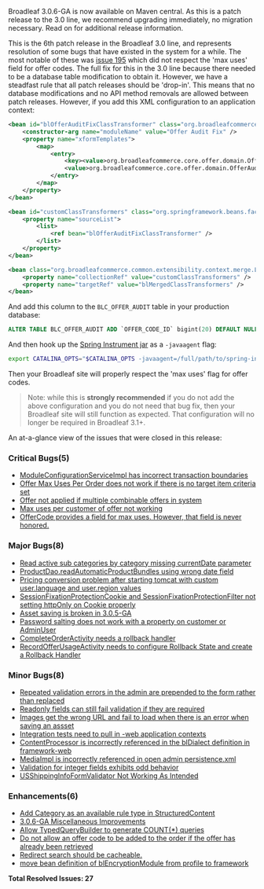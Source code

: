 Broadleaf 3.0.6-GA is now available on Maven central. As this is a patch release to the 3.0 line, we recommend upgrading immediately, no migration necessary. Read on for additional release information.

This is the 6th patch release in the Broadleaf 3.0 line, and represents resolution of some bugs that have existed in the system for a while. The most notable of these was [issue 195](https://github.com/BroadleafCommerce/BroadleafCommerce/issues/195) which did not respect the 'max uses' field for offer codes. The full fix for this in the 3.0 line because there needed to be a database table modification to obtain it. However, we have a steadfast rule that all patch releases should be 'drop-in'. This means that no database modifications and no API method removals are allowed between patch releases. However, if you add this XML configuration to an application context:

```xml
<bean id="blOfferAuditFixClassTransformer" class="org.broadleafcommerce.common.extensibility.jpa.copy.DirectCopyClassTransformer">
    <constructor-arg name="moduleName" value="Offer Audit Fix" />
    <property name="xformTemplates">
        <map>
            <entry>
                <key><value>org.broadleafcommerce.core.offer.domain.OfferAuditImpl</value></key>
                <value>org.broadleafcommerce.core.offer.domain.OfferAuditWeaveImpl</value>
            </entry>
        </map>
    </property>
</bean>

<bean id="customClassTransformers" class="org.springframework.beans.factory.config.ListFactoryBean">
    <property name="sourceList">
        <list>
            <ref bean="blOfferAuditFixClassTransformer" />
        </list>
    </property>
</bean>

<bean class="org.broadleafcommerce.common.extensibility.context.merge.LateStageMergeBeanPostProcessor">
    <property name="collectionRef" value="customClassTransformers" />
    <property name="targetRef" value="blMergedClassTransformers" />
</bean>
```

And add this column to the `BLC_OFFER_AUDIT` table in your production database:

```sql
ALTER TABLE BLC_OFFER_AUDIT ADD `OFFER_CODE_ID` bigint(20) DEFAULT NULL;
```

And then hook up the [Spring Instrument jar](https://github.com/BroadleafCommerce/DemoSite/blob/master/lib/spring-instrument-3.2.2.RELEASE.jar?raw=true) as a `-javaagent` flag:

```bash
export CATALINA_OPTS="$CATALINA_OPTS -javaagent=/full/path/to/spring-instrument-3.2.2.RELEASE.jar "
```

Then your Broadleaf site will properly respect the 'max uses' flag for offer codes.

> Note: while this is **strongly recommended** if you do not add the above configuration and you do not need that bug fix, then your Broadleaf site will still function as expected. That configuration will no longer be required in Broadleaf 3.1+.

An at-a-glance view of the issues that were closed in this release:

### Critical Bugs(5)
- [ModuleConfigurationServiceImpl has incorrect transaction boundaries](https://github.com/BroadleafCommerce/BroadleafCommerce/issues/560)
- [Offer Max Uses Per Order does not work if there is no target item criteria set](https://github.com/BroadleafCommerce/BroadleafCommerce/issues/548)
- [Offer not applied if multiple combinable offers in system](https://github.com/BroadleafCommerce/BroadleafCommerce/issues/507)
- [Max uses per customer of offer not working ](https://github.com/BroadleafCommerce/BroadleafCommerce/issues/493)
- [OfferCode provides a field for max uses.  However, that field is never honored.](https://github.com/BroadleafCommerce/BroadleafCommerce/issues/195)

### Major Bugs(8)
- [Read active sub categories by category missing currentDate parameter](https://github.com/BroadleafCommerce/BroadleafCommerce/issues/565)
- [ProductDao.readAutomaticProductBundles using wrong date field](https://github.com/BroadleafCommerce/BroadleafCommerce/issues/546)
- [Pricing conversion problem after starting tomcat with custom user.language and user.region values](https://github.com/BroadleafCommerce/BroadleafCommerce/issues/542)
- [SessionFixationProtectionCookie and SessionFixationProtectionFilter not setting httpOnly on Cookie properly](https://github.com/BroadleafCommerce/BroadleafCommerce/issues/536)
- [Asset saving is broken in 3.0.5-GA](https://github.com/BroadleafCommerce/BroadleafCommerce/issues/531)
- [Password salting does not work with a property on customer or AdminUser](https://github.com/BroadleafCommerce/BroadleafCommerce/issues/441)
- [CompleteOrderActivity needs a rollback handler](https://github.com/BroadleafCommerce/BroadleafCommerce/issues/388)
- [RecordOfferUsageActivity needs to configure Rollback State and create a Rollback Handler](https://github.com/BroadleafCommerce/BroadleafCommerce/issues/92)

### Minor Bugs(8)
- [Repeated validation errors in the admin are prepended to the form rather than replaced](https://github.com/BroadleafCommerce/BroadleafCommerce/issues/554)
- [Readonly fields can still fail validation if they are required](https://github.com/BroadleafCommerce/BroadleafCommerce/issues/552)
- [Images get the wrong URL and fail to load when there is an error when saving an assset](https://github.com/BroadleafCommerce/BroadleafCommerce/issues/551)
- [Integration tests need to pull in -web application contexts](https://github.com/BroadleafCommerce/BroadleafCommerce/issues/538)
- [ContentProcessor is incorrectly referenced in the blDialect definition in framework-web](https://github.com/BroadleafCommerce/BroadleafCommerce/issues/535)
- [MediaImpl is incorrectly referenced in open admin persistence.xml](https://github.com/BroadleafCommerce/BroadleafCommerce/issues/534)
- [Validation for integer fields exhibits odd behavior](https://github.com/BroadleafCommerce/BroadleafCommerce/issues/397)
- [USShippingInfoFormValidator Not Working As Intended](https://github.com/BroadleafCommerce/BroadleafCommerce/issues/153)

### Enhancements(6)
- [Add Category as an available rule type in StructuredContent](https://github.com/BroadleafCommerce/BroadleafCommerce/issues/559)
- [3.0.6-GA Miscellaneous Improvements](https://github.com/BroadleafCommerce/BroadleafCommerce/issues/550)
- [Allow TypedQueryBuilder to generate COUNT(*) queries](https://github.com/BroadleafCommerce/BroadleafCommerce/issues/549)
- [Do not allow an offer code to be added to the order if the offer has already been retrieved](https://github.com/BroadleafCommerce/BroadleafCommerce/issues/547)
- [Redirect search should be cacheable.](https://github.com/BroadleafCommerce/BroadleafCommerce/issues/466)
- [move bean definition of blEncryptionModule from profile to framework](https://github.com/BroadleafCommerce/BroadleafCommerce/issues/200)

**Total Resolved Issues: 27**
